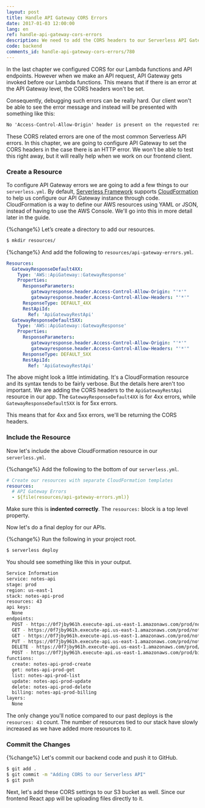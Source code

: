 ```yaml
---
layout: post
title: Handle API Gateway CORS Errors
date: 2017-01-03 12:00:00
lang: en
ref: handle-api-gateway-cors-errors
description: We need to add the CORS headers to our Serverless API Gateway endpoint to handle 4xx and 5xx errors. This is to handle the case where our Lambda functions are not being invoked. 
code: backend
comments_id: handle-api-gateway-cors-errors/780
---
```


In the last chapter we configured CORS for our Lambda functions and API endpoints. However when we make an API request, API Gateway gets invoked before our Lambda functions. This means that if there is an error at the API Gateway level, the CORS headers won't be set.

Consequently, debugging such errors can be really hard. Our client won't be able to see the error message and instead will be presented with something like this:

``` txt
No 'Access-Control-Allow-Origin' header is present on the requested resource
```

These CORS related errors are one of the most common Serverless API errors. In this chapter, we are going to configure API Gateway to set the CORS headers in the case there is an HTTP error. We won't be able to test this right away, but it will really help when we work on our frontend client.

### Create a Resource

To configure API Gateway errors we are going to add a few things to our `serverless.yml`. By default, [Serverless Framework](https://serverless.com) supports [CloudFormation](https://aws.amazon.com/cloudformation/) to help us configure our API Gateway instance through code. CloudFormation is a way to define our AWS resources using YAML or JSON, instead of having to use the AWS Console. We'll go into this in more detail later in the guide.

{%change%} Let’s create a directory to add our resources.

``` bash
$ mkdir resources/
```

{%change%} And add the following to `resources/api-gateway-errors.yml`.

``` yml
Resources:
  GatewayResponseDefault4XX:
    Type: 'AWS::ApiGateway::GatewayResponse'
    Properties:
      ResponseParameters:
         gatewayresponse.header.Access-Control-Allow-Origin: "'*'"
         gatewayresponse.header.Access-Control-Allow-Headers: "'*'"
      ResponseType: DEFAULT_4XX
      RestApiId:
        Ref: 'ApiGatewayRestApi'
  GatewayResponseDefault5XX:
    Type: 'AWS::ApiGateway::GatewayResponse'
    Properties:
      ResponseParameters:
         gatewayresponse.header.Access-Control-Allow-Origin: "'*'"
         gatewayresponse.header.Access-Control-Allow-Headers: "'*'"
      ResponseType: DEFAULT_5XX
      RestApiId:
        Ref: 'ApiGatewayRestApi'
```

The above might look a little intimidating. It's a CloudFormation resource and its syntax tends to be fairly verbose. But the details here aren't too important. We are adding the CORS headers to the `ApiGatewayRestApi` resource in our app. The `GatewayResponseDefault4XX` is for 4xx errors, while `GatewayResponseDefault5XX` is for 5xx errors.

This means that for 4xx and 5xx errors, we'll be returning the CORS headers.

### Include the Resource 

Now let's include the above CloudFormation resource in our `serverless.yml`.

{%change%} Add the following to the bottom of our `serverless.yml`.

``` yml
# Create our resources with separate CloudFormation templates
resources:
  # API Gateway Errors
  - ${file(resources/api-gateway-errors.yml)}
```

Make sure this is **indented correctly**. The `resources:` block is a top level property.

Now let's do a final deploy for our APIs.

{%change%} Run the following in your project root.

``` bash
$ serverless deploy
```

You should see something like this in your output.

``` bash
Service Information
service: notes-api
stage: prod
region: us-east-1
stack: notes-api-prod
resources: 43
api keys:
  None
endpoints:
  POST - https://0f7jby961h.execute-api.us-east-1.amazonaws.com/prod/notes
  GET - https://0f7jby961h.execute-api.us-east-1.amazonaws.com/prod/notes/{id}
  GET - https://0f7jby961h.execute-api.us-east-1.amazonaws.com/prod/notes
  PUT - https://0f7jby961h.execute-api.us-east-1.amazonaws.com/prod/notes/{id}
  DELETE - https://0f7jby961h.execute-api.us-east-1.amazonaws.com/prod/notes/{id}
  POST - https://0f7jby961h.execute-api.us-east-1.amazonaws.com/prod/billing
functions:
  create: notes-api-prod-create
  get: notes-api-prod-get
  list: notes-api-prod-list
  update: notes-api-prod-update
  delete: notes-api-prod-delete
  billing: notes-api-prod-billing
layers:
  None
```

The only change you'll notice compared to our past deploys is the `resources: 43` count. The number of resources tied to our stack have slowly increased as we have added more resources to it.

### Commit the Changes

{%change%} Let's commit our backend code and push it to GitHub.

``` bash
$ git add .
$ git commit -m "Adding CORS to our Serverless API"
$ git push
```

Next, let's add these CORS settings to our S3 bucket as well. Since our frontend React app will be uploading files directly to it. 
